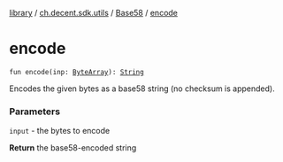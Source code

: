 [library](../../index.md) / [ch.decent.sdk.utils](../index.md) / [Base58](index.md) / [encode](./encode.md)

# encode

`fun encode(inp: `[`ByteArray`](https://kotlinlang.org/api/latest/jvm/stdlib/kotlin/-byte-array/index.html)`): `[`String`](https://kotlinlang.org/api/latest/jvm/stdlib/kotlin/-string/index.html)

Encodes the given bytes as a base58 string (no checksum is appended).

### Parameters

`input` - the bytes to encode

**Return**
the base58-encoded string

